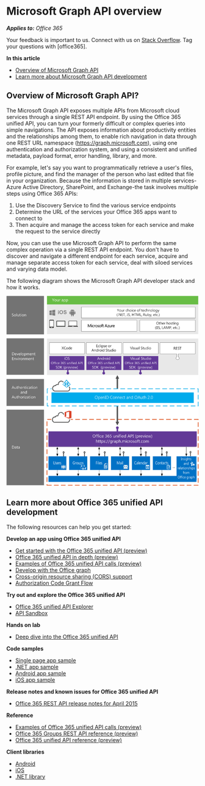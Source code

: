

# Microsoft Graph API overview 
 
_**Applies to:** Office 365_
 
Your feedback is important to us. Connect with us on [Stack Overflow](http://stackoverflow.com/questions/tagged/office365). Tag your questions with [office365].

**In this article**
  
-	[Overview of Microsoft Graph API](#msg_what_is_unified_api) 
-	[Learn more about  Microsoft Graph API development](#msg_how_learn_unified_api) 


<a name="msg_what_is_unified_api"> </a>
## Overview of Microsoft Graph API?
    
The Microsoft Graph API exposes multiple APIs from Microsoft cloud services through a single REST API endpoint.  By using the Office 365 unified API, you can turn your formerly difficult or complex queries into simple navigations. The API exposes information about productivity entities and the relationships among them, to enable rich navigation in data through one REST URL namespace (https://graph.microsoft.com), using one authentication and authorization system, and using a consistent and unified metadata, payload format, error handling, library, and more.

<!--It takes information that is stored or inferred across multiple cloud services: 
-	exposing them through one REST URL namespace. The unifying URL namespace is _https://_**graph.microsoft.com**
-	using one authentication and authorization system
-	using a consistent and unified metadata, payload format, error handling, library, and more -->

For example, let's say you want to programmatically retrieve a user's files, profile picture, and find the manager of the person who last edited that file in your organization. Because the information is stored in  multiple services-Azure Active Directory, SharePoint, and Exchange-the task involves multiple steps using Office 365 APIs: 

1. Use the Discovery Service to find the various service endpoints 
2. Determine the URL of the services your Office 365 apps want to connect to
3. Then acquire and manage the access token for each service and make the request to the service directly

Now, you can use the use Microsoft Graph API to perform the same complex operation via a single REST API endpoint. You don't have to discover and navigate a different endpoint for each service, acquire and manage separate access token for each service, deal with siloed services and varying data model.

<!--discover and navigate a different endpoint for each service
-	acquire and manage separate access token for each service
-	deal with siloed services and varying data model.  Currently each service defines entities independent of each other -->

The following diagram shows the Microsoft Graph API developer stack and how it works.

![Office 365 unified API developer stack.](./images/O365_unified_API_DevStackFinal3.png)


<a name="msg_how_learn_unified_api"> </a>
## Learn more about Office 365 unified API development

The following resources can help you get started:

**Develop an app using Office 365 unified API**

-  [Get started with the Office 365 unified API (preview)](..\howto\get-started-with-office-365-unified-api.md) 
-  [Office 365 unified API in depth (preview)](..\howto\office-365-unified-api-in-depth.md) 
-  [Examples of Office 365 unified API calls (preview)](..\howto\examples-of-office-365-unified-api-calls.md) 
-  [Develop with the Office graph](https://msdn.microsoft.com/office/office365/howto/develop-office-graph)
-  [Cross-origin resource sharing (CORS) support](..\howto\create-web-apps-using-CORS-to-access-files-in-Office-365.md) 
-  [Authorization Code Grant Flow](https://msdn.microsoft.com/en-us/library/azure/dn645542.aspx)

**Try out and explore the Office 365 unified API**

-  [Office 365 unified API Explorer](https://graphexplorer2.azurewebsites.net/) 
-  [API Sandbox](http://apisandbox.msdn.com)

**Hands on lab**

-  [Deep dive into the Office 365 unified API](http://dev.office.com/hands-on-labs/4585)

**Code samples**

-  [Single page app sample](https://github.com/OfficeDev/O365-Angular-Profile)
-  [.NET app sample](http://aka.ms/o365-win-profile)
-  [Android app sample](http://aka.ms/o365-android-profile)
-  [iOS app sample](http://aka.ms/o365-iOS-profile)


**Release notes and known issues for Office 365 unified API**

-  [Office 365 REST API release notes for April 2015](..\howto\office-365-rest-api-release-notes.md)

**Reference**

- [Examples of Office 365 unified API calls (preview)](..\howto\examples-of-office-365-unified-api-calls.md)
- [Office 365 Groups REST API reference (preview)](..\howto\groups-rest-operations.md) 
- [Office 365 unified API reference (preview)](..\howto\office-365-unified-api-reference.md)

**Client libraries** 

-  [Android](https://github.com/OfficeDev/Office-365-SDK-for-Android)
-  [iOS](https://github.com/OfficeDev/Office-365-SDK-for-iOS)
-  [.NET library](https://www.nuget.org/packages/Microsoft.Graph)
  




